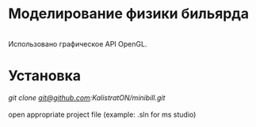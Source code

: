 # Моделирование физики бильярда
<br />
Использовано графическое API OpenGL.

# Установка
<i>git clone git@github.com:KalistratON/minibill.git</i>
<br />
<br />
open appropriate project file (example: .sln for ms studio)
